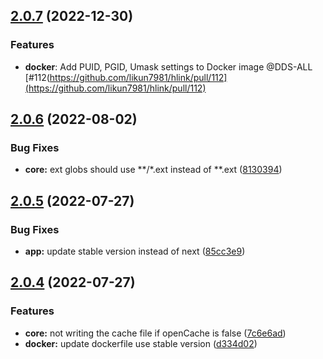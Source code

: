 ## [2.0.7](https://github.com/likun7981/hlink/compare/v2.0.6...v2.0.7) (2022-12-30)
### Features
- **docker**: Add PUID, PGID, Umask settings to Docker image @DDS-ALL [#112(https://github.com/likun7981/hlink/pull/112](https://github.com/likun7981/hlink/pull/112)

## [2.0.6](https://github.com/likun7981/hlink/compare/v2.0.5...v2.0.6) (2022-08-02)

### Bug Fixes

- **core:** ext globs should use **/\*.ext instead of **.ext ([8130394](https://github.com/likun7981/hlink/commit/8130394888e28d00db7cec9270f778af99d4f490))

## [2.0.5](https://github.com/likun7981/hlink/compare/v2.0.4...v2.0.5) (2022-07-27)

### Bug Fixes

- **app:** update stable version instead of next ([85cc3e9](https://github.com/likun7981/hlink/commit/85cc3e9e6d915c9386f065d6ecb46ae029fe0fc7))

## [2.0.4](https://github.com/likun7981/hlink/compare/v1.0.4...v2.0.4) (2022-07-27)

### Features

- **core:** not writing the cache file if openCache is false ([7c6e6ad](https://github.com/likun7981/hlink/commit/7c6e6ad539aff6b8a9dcd9f63a255c7950be8b41))
- **docker:** update dockerfile use stable version ([d334d02](https://github.com/likun7981/hlink/commit/d334d025f7a9644b6b1c5fbe70d871b3f3219545))
